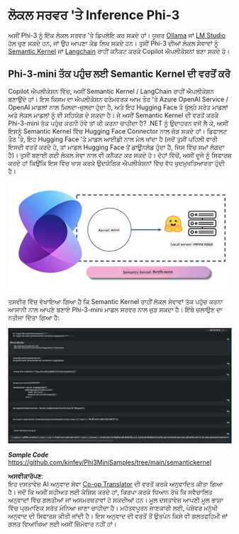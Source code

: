 <!--
CO_OP_TRANSLATOR_METADATA:
{
  "original_hash": "bcf5dd7031db0031abdb9dd0c05ba118",
  "translation_date": "2025-07-16T20:56:40+00:00",
  "source_file": "md/01.Introduction/03/Local_Server_Inference.md",
  "language_code": "pa"
}
-->
# **ਲੋਕਲ ਸਰਵਰ 'ਤੇ Inference Phi-3**

ਅਸੀਂ Phi-3 ਨੂੰ ਇੱਕ ਲੋਕਲ ਸਰਵਰ 'ਤੇ ਡਿਪਲੋਇ ਕਰ ਸਕਦੇ ਹਾਂ। ਯੂਜ਼ਰ [Ollama](https://ollama.com) ਜਾਂ [LM Studio](https://llamaedge.com) ਹੱਲ ਚੁਣ ਸਕਦੇ ਹਨ, ਜਾਂ ਉਹ ਆਪਣਾ ਕੋਡ ਲਿਖ ਸਕਦੇ ਹਨ। ਤੁਸੀਂ Phi-3 ਦੀਆਂ ਲੋਕਲ ਸੇਵਾਵਾਂ ਨੂੰ [Semantic Kernel](https://github.com/microsoft/semantic-kernel?WT.mc_id=aiml-138114-kinfeylo) ਜਾਂ [Langchain](https://www.langchain.com/) ਰਾਹੀਂ ਕਨੈਕਟ ਕਰਕੇ Copilot ਐਪਲੀਕੇਸ਼ਨਾਂ ਬਣਾ ਸਕਦੇ ਹੋ।


## **Phi-3-mini ਤੱਕ ਪਹੁੰਚ ਲਈ Semantic Kernel ਦੀ ਵਰਤੋਂ ਕਰੋ**

Copilot ਐਪਲੀਕੇਸ਼ਨ ਵਿੱਚ, ਅਸੀਂ Semantic Kernel / LangChain ਰਾਹੀਂ ਐਪਲੀਕੇਸ਼ਨ ਬਣਾਉਂਦੇ ਹਾਂ। ਇਸ ਕਿਸਮ ਦਾ ਐਪਲੀਕੇਸ਼ਨ ਫਰੇਮਵਰਕ ਆਮ ਤੌਰ 'ਤੇ Azure OpenAI Service / OpenAI ਮਾਡਲਾਂ ਨਾਲ ਮਿਲਦਾ-ਜੁਲਦਾ ਹੁੰਦਾ ਹੈ, ਅਤੇ ਇਹ Hugging Face ਤੇ ਖੁੱਲ੍ਹੇ ਸਰੋਤ ਮਾਡਲਾਂ ਅਤੇ ਲੋਕਲ ਮਾਡਲਾਂ ਨੂੰ ਵੀ ਸਹਿਯੋਗ ਦੇ ਸਕਦਾ ਹੈ। ਜੇ ਅਸੀਂ Semantic Kernel ਦੀ ਵਰਤੋਂ ਕਰਕੇ Phi-3-mini ਤੱਕ ਪਹੁੰਚ ਕਰਨੀ ਹੋਵੇ ਤਾਂ ਕੀ ਕਰਨਾ ਚਾਹੀਦਾ ਹੈ? .NET ਨੂੰ ਉਦਾਹਰਨ ਵਜੋਂ ਲੈ ਕੇ, ਅਸੀਂ ਇਸਨੂੰ Semantic Kernel ਵਿੱਚ Hugging Face Connector ਨਾਲ ਜੋੜ ਸਕਦੇ ਹਾਂ। ਡਿਫਾਲਟ ਤੌਰ 'ਤੇ, ਇਹ Hugging Face 'ਤੇ ਮਾਡਲ ਆਈਡੀ ਨਾਲ ਮੇਲ ਖਾਂਦਾ ਹੈ (ਜਦੋਂ ਤੁਸੀਂ ਪਹਿਲੀ ਵਾਰੀ ਇਸਦੀ ਵਰਤੋਂ ਕਰਦੇ ਹੋ, ਤਾਂ ਮਾਡਲ Hugging Face ਤੋਂ ਡਾਊਨਲੋਡ ਹੁੰਦਾ ਹੈ, ਜਿਸ ਵਿੱਚ ਸਮਾਂ ਲੱਗਦਾ ਹੈ)। ਤੁਸੀਂ ਬਣਾਈ ਗਈ ਲੋਕਲ ਸੇਵਾ ਨਾਲ ਵੀ ਕਨੈਕਟ ਕਰ ਸਕਦੇ ਹੋ। ਦੋਹਾਂ ਵਿੱਚੋਂ, ਅਸੀਂ ਦੂਜੇ ਨੂੰ ਸਿਫਾਰਸ਼ ਕਰਦੇ ਹਾਂ ਕਿਉਂਕਿ ਇਸ ਵਿੱਚ ਖਾਸ ਕਰਕੇ ਉਦਯੋਗਿਕ ਐਪਲੀਕੇਸ਼ਨਾਂ ਵਿੱਚ ਵੱਧ ਖੁਦਮੁਖਤਿਆਰਤਾ ਹੁੰਦੀ ਹੈ।

![sk](../../../../../translated_images/sk.d03785c25edc6d445a2e9ae037979e544e0b0c482f43c7617b0324e717b9af62.pa.png)


ਤਸਵੀਰ ਵਿੱਚ ਵੇਖਾਇਆ ਗਿਆ ਹੈ ਕਿ Semantic Kernel ਰਾਹੀਂ ਲੋਕਲ ਸੇਵਾਵਾਂ ਤੱਕ ਪਹੁੰਚ ਕਰਨਾ ਆਸਾਨੀ ਨਾਲ ਆਪਣੇ ਬਣਾਏ Phi-3-mini ਮਾਡਲ ਸਰਵਰ ਨਾਲ ਜੁੜ ਸਕਦਾ ਹੈ। ਇੱਥੇ ਚਲਾਉਣ ਦਾ ਨਤੀਜਾ ਦਿੱਤਾ ਗਿਆ ਹੈ:


![skrun](../../../../../translated_images/skrun.5aafc1e7197dca2020eefcaeaaee184d29bb0cf1c37b00fd9c79acc23a6dc8d2.pa.png)

***Sample Code*** https://github.com/kinfey/Phi3MiniSamples/tree/main/semantickernel

**ਅਸਵੀਕਾਰੋਪਣ**:  
ਇਹ ਦਸਤਾਵੇਜ਼ AI ਅਨੁਵਾਦ ਸੇਵਾ [Co-op Translator](https://github.com/Azure/co-op-translator) ਦੀ ਵਰਤੋਂ ਕਰਕੇ ਅਨੁਵਾਦਿਤ ਕੀਤਾ ਗਿਆ ਹੈ। ਜਦੋਂ ਕਿ ਅਸੀਂ ਸਹੀਅਤ ਲਈ ਕੋਸ਼ਿਸ਼ ਕਰਦੇ ਹਾਂ, ਕਿਰਪਾ ਕਰਕੇ ਧਿਆਨ ਰੱਖੋ ਕਿ ਸਵੈਚਾਲਿਤ ਅਨੁਵਾਦਾਂ ਵਿੱਚ ਗਲਤੀਆਂ ਜਾਂ ਅਸਮਰਥਤਾਵਾਂ ਹੋ ਸਕਦੀਆਂ ਹਨ। ਮੂਲ ਦਸਤਾਵੇਜ਼ ਆਪਣੀ ਮੂਲ ਭਾਸ਼ਾ ਵਿੱਚ ਪ੍ਰਮਾਣਿਕ ਸਰੋਤ ਮੰਨਿਆ ਜਾਣਾ ਚਾਹੀਦਾ ਹੈ। ਮਹੱਤਵਪੂਰਨ ਜਾਣਕਾਰੀ ਲਈ, ਪੇਸ਼ੇਵਰ ਮਨੁੱਖੀ ਅਨੁਵਾਦ ਦੀ ਸਿਫਾਰਸ਼ ਕੀਤੀ ਜਾਂਦੀ ਹੈ। ਇਸ ਅਨੁਵਾਦ ਦੀ ਵਰਤੋਂ ਤੋਂ ਉਤਪੰਨ ਕਿਸੇ ਵੀ ਗਲਤਫਹਿਮੀ ਜਾਂ ਗਲਤ ਵਿਆਖਿਆ ਲਈ ਅਸੀਂ ਜ਼ਿੰਮੇਵਾਰ ਨਹੀਂ ਹਾਂ।